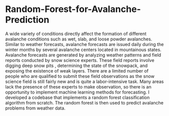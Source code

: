 # Random-Forest-for-Avalanche-Prediction
A wide variety of conditions directly affect the formation of different avalanche conditions such as wet, slab, and loose powder avalanches. Similar to weather forecasts, avalanche forecasts are issued daily during the winter months by several avalanche centers located in mountainous states. Avalanche forecasts are generated by analyzing weather patterns and field reports conducted by snow science experts. These field reports involve digging deep snow pits , determining the state of the snowpack, and exposing the existence of weak layers. There are a limited number of people who are qualified to submit these field observations as the snow science field is still fairly new and is quite a labor-intensive task. Many areas lack the presence of these experts to make observation, so there is an opportunity to implement machine learning methods for forecasting.
I developed a codebase that implements a random forest classification algorithm from scratch.
The random forest is then used to predict avalanche problems from weather data. 
